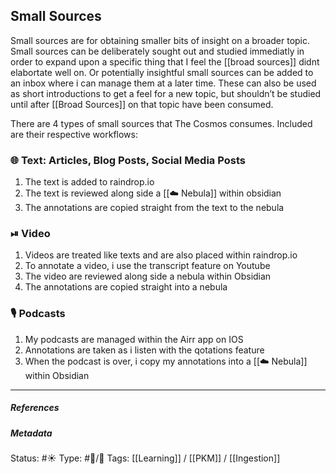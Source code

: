 ## Small Sources 

Small sources are for obtaining smaller bits of insight on a broader topic. Small sources can be deliberately sought out and studied immediatly in order to expand upon a specific thing that I feel the  [[broad sources]] didnt elabortate well on. Or potentially insightful small sources can be added to an inbox where i can manage them at a later time. These can also be used as short introductions to get a feel for a new topic, but shouldn’t be studied until after [[Broad Sources]] on that topic have been consumed.

There are 4 types of small sources that The Cosmos consumes. Included are their respective workflows:

### 🌐 Text: Articles, Blog Posts, Social Media Posts

1. The text is added to raindrop.io
2. The text is reviewed along side a [[☁️ Nebula]] within obsidian
3. The annotations are copied straight from the text to the nebula

### ⏯ Video

1. Videos are treated like texts and are also placed within raindrop.io
2. To annotate a video, i use the transcript feature on Youtube
3. The video are reviewed along side a nebula within Obsidian
4. The annotations are copied straight into a nebula

### 🎙 Podcasts

1. My podcasts are managed within the Airr app on IOS
2. Annotations are taken as i listen with the qotations feature
3. When the podcast is over, i copy my annotations into a [[☁️ Nebula]] within Obsidian

___

##### References


##### Metadata
Status: #☀️ 
Type: #🔵/🔵 
Tags: [[Learning]] / [[PKM]] / [[Ingestion]] 